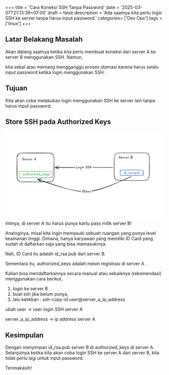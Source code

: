 +++
title = 'Cara Koneksi SSH Tanpa Password'
date = '2025-03-07T21:13:39+07:00'
draft = false
description = 'Ada saatnya kita perlu login SSH ke server tanpa harus input password.'
categories= ['Dev Ops']
tags = ['linux']
+++
## Latar Belakang Masalah
Akan datang saatnya ketika kita perlu membuat koneksi dari server A ke server B menggunakan SSH. Namun,

kita sebal atau memang mengganggu proses otamasi karena harus selalu input password ketika login menggunakan SSH.

## Tujuan
Kita akan coba melakukan login menggunakan SSH ke server lain tanpa harus input password.

## Store SSH pada Authorized Keys
![diagram-store-ssh](images/authorized_keys.png)
Intinya, di server A itu harus punya kartu pass milik server B!

Analoginya, misal kita ingin memasuki sebuah ruangan yang punya level keamanan tinggi. Dimana, hanya karyawan yang memiliki ID Card yang sudah di daftarkan saja yang bisa memasukinya.

Nah, ID Card itu adalah id_rsa.pub dari server B.

Sementara itu, authorized_keys adalah mesin registrasi di server A .

Kalian bisa mendaftarkannya secara manual atau sebaiknya (rekomendasi) menggunakan cara berikut,

1. login ke server B
2. buat ssh jika belum punya,
3. lalu ketikkan : ssh-copy-id user@server_a_ip_address

ubah user → user login SSH server A

server_a_ip_address → ip address server A

## Kesimpulan
Dengan menyimpan id_rsa.pub server B di authorized_keys di server A. Selanjutnya ketika kita akan coba login SSH ke server A dari server B, kita tidak perlu lagi untuk input password.

Terimakasih!